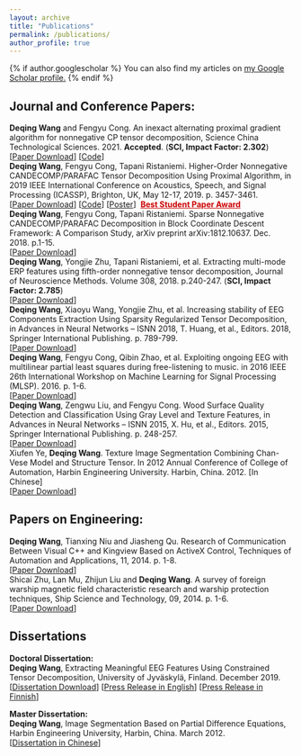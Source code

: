 ```yaml
---
layout: archive
title: "Publications"
permalink: /publications/
author_profile: true
---
```


{% if author.googlescholar %}
  You can also find my articles on <u><a href="{{author.googlescholar}}">my Google Scholar profile</a>.</u>
{% endif %}

Journal and Conference Papers:
------
<b>Deqing Wang</b> and Fengyu Cong. An inexact alternating proximal gradient algorithm for nonnegative CP tensor decomposition, Science China Technological Sciences. 2021. <b>Accepted</b>. (<b>SCI, Impact Factor: 2.302</b>)<br />[<a href="http://engine.scichina.com/doi/10.1007/s11431-020-1840-4" target="_blank">Paper Download</a>]&nbsp;[<a href="https://github.com/wangdeqing/Inexact_Alternating_Proximal_Gradient" target="_blank">Code</a>]<br>
<b>Deqing Wang</b>, Fengyu Cong, Tapani Ristaniemi. Higher-Order Nonnegative CANDECOMP/PARAFAC Tensor Decomposition Using Proximal Algorithm, in 2019 IEEE International Conference on Acoustics, Speech, and Signal Processing (ICASSP), Brighton, UK, May 12-17, 2019. p. 3457-3461.<br />[<a href="https://doi.org/10.1109/ICASSP.2019.8683217" target="_blank">Paper Download</a>]&nbsp;[<a href="/files/codes/Code_NCP_PROX_BPP.zip" target="_blank">Code</a>]&nbsp;[<a href="https://sigport.org/documents/higher-order-nonnegative-candecompparafac-tensor-decomposition-using-proximal-algorithm" target="_blank">Poster</a>]&nbsp;&nbsp;<a style="color:#CC0000" href="https://www.2019.ieeeicassp.org/2019.ieeeicassp.org/program.html#awards" target="_blank"><strong>Best Student Paper Award</strong></a><br>
<b>Deqing Wang</b>, Fengyu Cong, Tapani Ristaniemi. Sparse Nonnegative CANDECOMP/PARAFAC Decomposition in Block Coordinate Descent Framework: A Comparison Study, arXiv preprint arXiv:1812.10637. Dec. 2018. p.1-15.<br />[<a href="https://arxiv.org/abs/1812.10637" target="_blank">Paper Download</a>]<br>
<b>Deqing Wang</b>, Yongjie Zhu, Tapani Ristaniemi, et al. Extracting multi-mode ERP features using fifth-order nonnegative tensor decomposition, Journal of Neuroscience Methods. Volume 308, 2018. p.240-247. (<b>SCI, Impact Factor: 2.785</b>)<br />[<a href="https://doi.org/10.1016/j.jneumeth.2018.07.020" target="_blank">Paper Download</a>]<br>
<b>Deqing Wang</b>, Xiaoyu Wang, Yongjie Zhu, et al. Increasing stability of EEG Components Extraction Using Sparsity Regularized Tensor Decomposition, in Advances in Neural Networks – ISNN 2018, T. Huang, et al., Editors. 2018, Springer International Publishing. p. 789-799.<br />[<a href="https://doi.org/10.1007/978-3-319-92537-0_89" target="_blank">Paper Download</a>]<br>
<b>Deqing Wang</b>, Fengyu Cong, Qibin Zhao, et al. Exploiting ongoing EEG with multilinear partial least squares during free-listening to music. in 2016 IEEE 26th International Workshop on Machine Learning for Signal Processing (MLSP). 2016. p. 1-6.<br />[<a href="https://doi.org/10.1109/MLSP.2016.7738849" target="_blank">Paper Download</a>]<br>
<b>Deqing Wang</b>, Zengwu Liu, and Fengyu Cong. Wood Surface Quality Detection and Classification Using Gray Level and Texture Features, in Advances in Neural Networks – ISNN 2015, X. Hu, et al., Editors. 2015, Springer International Publishing. p. 248-257.<br />[<a href="https://doi.org/10.1007/978-3-319-25393-0_28" target="_blank">Paper Download</a>]<br>
Xiufen Ye, <b>Deqing Wang</b>. Texture Image Segmentation Combining Chan-Vese Model and Structure Tensor. In 2012 Annual Conference of College of Automation, Harbin Engineering University. Harbin, China. 2012. [In Chinese]<br />[<a href="http://users.jyu.fi/~dewang/Documents/Ye_Wang_Image_Segmentation_2012.pdf" target="_blank">Paper Download</a>]<br>

Papers on Engineering:
------
<b>Deqing Wang</b>, Tianxing Niu and Jiasheng Qu. Research of Communication Between Visual C++ and Kingview Based on ActiveX Control, Techniques of Automation and Applications, 11, 2014. p. 1-8.<br />[<a href="https://oversea.cnki.net/KCMS/detail/detail.aspx?dbcode=CJFD&dbname=CJFDLAST2015&filename=ZDHJ201411031" target="_blank">Paper Download</a>]<br>
Shicai Zhu, Lan Mu, Zhijun Liu and <b>Deqing Wang</b>. A survey of foreign warship magnetic field characteristic research and warship protection techniques, Ship Science and Technology, 09, 2014. p. 1-6. <br />[<a href="https://oversea.cnki.net/KCMS/detail/detail.aspx?dbcode=CJFD&dbname=CJFD2014&filename=JCKX201409002" target="_blank">Paper Download</a>]<br>

Dissertations
------
<b>Doctoral Dissertation:</b><br><b>Deqing Wang</b>, Extracting Meaningful EEG Features Using Constrained Tensor Decomposition, University of Jyväskylä, Finland. December 2019.<br>
[<a href="http://urn.fi/URN:ISBN:978-951-39-7968-3" target="_blank">Dissertation Download</a>] [<a href="https://www.jyu.fi/en/current/archive/2019/11/12-12-2019-msc-deqing-wang-faculty-of-information-technology-mathematical-information-technology" target="_blank">Press Release in English</a>] [<a href="https://www.jyu.fi/fi/ajankohtaista/arkisto/2019/11/12-12-2019-msc-deqing-wang-informaatioteknologian-tiedekunta-tietotekniikka" target="_blank">Press Release in Finnish</a>]<br>

<b>Master Dissertation:</b><br><b>Deqing Wang</b>, Image Segmentation Based on Partial Difference Equations, Harbin Engineering University, Harbin, China. March 2012.<br>
[<a href="http://kns.cnki.net/KCMS/detail/detail.aspx?dbname=CMFD201301&filename=1012518274.nh" target="_blank">Dissertation in Chinese</a>]<br>
